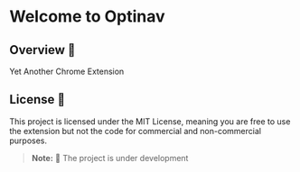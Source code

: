 # Welcome to Optinav

## Overview 👀
Yet Another Chrome Extension

## License 📃
This project is licensed under the MIT License, meaning you are free to use the extension but not the code for commercial and non-commercial purposes.

> __Note:__
>  🚧 The project is under development

